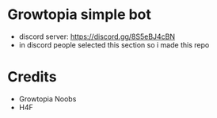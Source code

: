 # Growtopia simple bot
- discord server: https://discord.gg/8S5eBJ4cBN
- in discord people selected this section so i made this repo

# Credits
- Growtopia Noobs
- H4F
